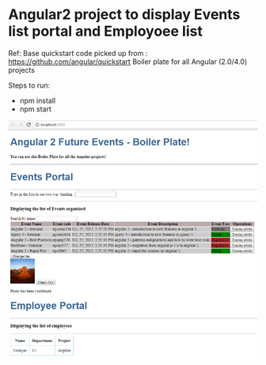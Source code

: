 # Angular2 project to display Events list portal and Employoee list
Ref: Base quickstart code picked up from : https://github.com/angular/quickstart Boiler plate for all Angular (2.0/4.0) projects

Steps to run:
- npm install
- npm start

![Angular2 Project Image](Angular2-project.PNG?raw=true)
